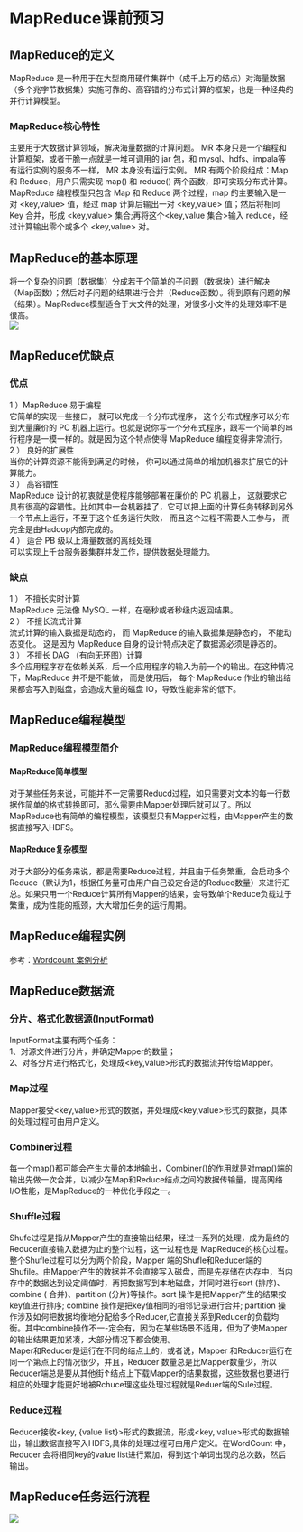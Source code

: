 # MapReduce课前预习
## MapReduce的定义    
 MapReduce 是一种用于在大型商用硬件集群中（成千上万的结点）对海量数据（多个兆字节数据集）实施可靠的、高容错的分布式计算的框架，也是一种经典的并行计算模型。    
 ### MapReduce核心特性    
 主要用于大数据计算领域，解决海量数据的计算问题。
MR 本身只是一个编程和计算框架，或者干脆一点就是一堆可调用的 jar 包，和 mysql、hdfs、impala等有运行实例的服务不一样， MR 本身没有运行实例。
MR 有两个阶段组成：Map 和 Reduce，用户只需实现 map() 和 reduce() 两个函数，即可实现分布式计算。
MapReduce 编程模型只包含 Map 和 Reduce 两个过程，map 的主要输入是一对 <key,value> 值，经过 map 计算后输出一对 <key,value> 值；然后将相同 Key 合并，形成 <key,value> 集合;再将这个<key,value 集合>输入 reduce，经过计算输出零个或多个 <key,value> 对。     
## MapReduce的基本原理   
 将一个复杂的问题（数据集）分成若干个简单的子问题（数据块）进行解决（Map函数）；然后对子问题的结果进行合并（Reduce函数）。得到原有问题的解（结果）。MapReduce模型适合于大文件的处理，对很多小文件的处理效率不是很高。   
 ![](https://img-blog.csdnimg.cn/6270a57c22084904ad8912dabf98f5f9.png)    
 ## MapReduce优缺点   
 ### 优点   
 1 ）MapReduce 易于编程     
它简单的实现一些接口， 就可以完成一个分布式程序， 这个分布式程序可以分布到大量廉价的 PC 机器上运行。也就是说你写一个分布式程序，跟写一个简单的串行程序是一模一样的。就是因为这个特点使得 MapReduce 编程变得非常流行。          
2 ） 良好的扩展性     
当你的计算资源不能得到满足的时候， 你可以通过简单的增加机器来扩展它的计算能力。     
3 ） 高容错性     
MapReduce 设计的初衷就是使程序能够部署在廉价的 PC 机器上， 这就要求它具有很高的容错性。比如其中一台机器挂了，它可以把上面的计算任务转移到另外一个节点上运行，不至于这个任务运行失败， 而且这个过程不需要人工参与， 而完全是由Hadoop内部完成的。    
4 ） 适合 PB 级以上海量数据的离线处理     
可以实现上千台服务器集群并发工作，提供数据处理能力。     
### 缺点       
1 ） 不擅长实时计算     
MapReduce 无法像 MySQL 一样，在毫秒或者秒级内返回结果。     
2 ） 不擅长流式计算     
流式计算的输入数据是动态的， 而 MapReduce 的输入数据集是静态的， 不能动态变化。
这是因为 MapReduce 自身的设计特点决定了数据源必须是静态的。    
3 ） 不擅长 DAG （有向无环图）计算     
多个应用程序存在依赖关系，后一个应用程序的输入为前一个的输出。在这种情况下，MapReduce 并不是不能做， 而是使用后， 每个 MapReduce 作业的输出结果都会写入到磁盘，会造成大量的磁盘 IO，导致性能非常的低下。   
## MapReduce编程模型  
### MapReduce编程模型简介    
#### MapReduce简单模型   
对于某些任务来说，可能并不一定需要Reducd过程，如只需要对文本的每一行数据作简单的格式转换即可，那么需要由Mapper处理后就可以了。所以MapReduce也有简单的编程模型，该模型只有Mapper过程，由Mapper产生的数据直接写入HDFS。    
#### MapReduce复杂模型    
对于大部分的任务来说，都是需要Reduce过程，并且由于任务繁重，会启动多个Reduce（默认为1，根据任务量可由用户自己设定合适的Reduce数量）来进行汇总。如果只用一个Reduce计算所有Mapper的结果，会导致单个Reduce负载过于繁重，成为性能的瓶颈，大大增加任务的运行周期。   
## MapReduce编程实例   
参考：[Wordcount 案例分析](https://blog.csdn.net/qq_48268603/article/details/112817133?spm=1001.2101.3001.6650.2&utm_medium=distribute.pc_relevant.none-task-blog-2%7Edefault%7ECTRLIST%7ERate-2-112817133-blog-100631399.pc_relevant_multi_platform_whitelistv4&depth_1-utm_source=distribute.pc_relevant.none-task-blog-2%7Edefault%7ECTRLIST%7ERate-2-112817133-blog-100631399.pc_relevant_multi_platform_whitelistv4&utm_relevant_index=5)    
## MapReduce数据流    
### 分片、格式化数据源(InputFormat)    
InputFormat主要有两个任务：    
1、对源文件进行分片，并确定Mapper的数量；    
2、对各分片进行格式化，处理成<key,value>形式的数据流并传给Mapper。    
### Map过程   
Mapper接受<key,value>形式的数据，并处理成<key,value>形式的数据，具体的处理过程可由用户定义。   
### Combiner过程    
每一个map()都可能会产生大量的本地输出，Combiner()的作用就是对map()端的输出先做一次合并，以减少在Map和Reduce结点之间的数据传输量，提高网络I/O性能，是MapReduce的一种优化手段之一。    
### Shuffle过程   
Shufe过程是指从Mapper产生的直接输出结果，经过一系列的处理，成为最终的Reducer直接输入数据为止的整个过程，这一过程也是 MapReduce的核心过程。     
整个Shufle过程可以分为两个阶段，Mapper 端的Shufle和Reducer端的Shufile。由Mapper产生的数据并不会直接写入磁盘，而是先存储在内存中，当内存中的数据达到设定阈值时，再把数据写到本地磁盘，并同时进行sort (排序)、combine ( 合并)、partition (分片)等操作。sort 操作是把Mapper产生的结果按key值进行排序; combine 操作是把key值相同的相邻记录进行合并; partition 操作涉及如何把数据均衡地分配给多个Reducer,它直接关系到Reducer的负载均衡。其中combine操作不一-定会有，因为在某些场景不适用，但为了使Mapper的输出结果更加紧凑，大部分情况下都会使用。      
Maper和Reducer是运行在不同的结点上的，或者说，Mapper 和Reducer运行在同一个第点上的情况很少，并且，Reducer 数量总是比Mapper数量少，所以Reducer端总是要从其他街↑结点上下载Mapper的结果数据，这些数据也要进行相应的处理才能更好地被Rchuce理这些处理过程就是Reduer端的Sule过程。      
### Reduce过程   
Reducer接收<key, {value list}>形式的数据流，形成<key, value>形式的数据输出，输出数据直接写入HDFS,具体的处理过程可由用户定义。在WordCount 中，Reducer 会将相同key的value list进行累加，得到这个单词出现的总次数，然后输出。     
## MapReduce任务运行流程   
![](https://img-blog.csdnimg.cn/c322ff0b54fa434b93625d8f6fa2eb2e.png?x-oss-process=image/watermark,type_ZmFuZ3poZW5naGVpdGk,shadow_10,text_Q1NETiBAU2hvY2thbmc=,size_103,color_FFFFFF,t_70,g_se,x_16)
